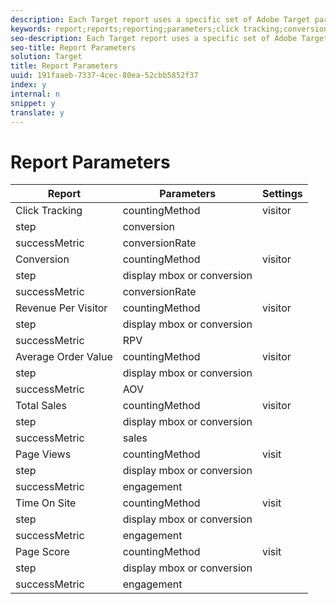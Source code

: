 ```yaml
---
description: Each Target report uses a specific set of Adobe Target parameters.
keywords: report;reports;reporting;parameters;click tracking;conversion;revenue per visitor;rpv;average order value;total sales;page views;time on site;page score
seo-description: Each Target report uses a specific set of Adobe Target parameters.
seo-title: Report Parameters
solution: Target
title: Report Parameters
uuid: 191faaeb-7337-4cec-80ea-52cbb5852f37
index: y
internal: n
snippet: y
translate: y
---
```


# Report Parameters



<table id="table_A4B62BC4FB464AFFA6485D91D708EC8C"> 
 <thead> 
  <tr> 
   <th colname="col1" class="entry"> Report </th> 
   <th colname="col2" class="entry"> Parameters </th> 
   <th colname="col3" class="entry"> Settings </th> 
  </tr> 
 </thead>
 <tbody> 
  <tr> 
   <td colname="col1" morerows="2"> Click Tracking </td> 
   <td colname="col2"> <span class="parmname"> countingMethod</span> </td> 
   <td colname="col3"> <span class="codeph"> visitor</span> </td> 
  </tr> 
  <tr> 
   <td colname="col2"> <span class="parmname"> step</span> </td> 
   <td colname="col3"> <span class="codeph"> conversion</span> </td> 
  </tr> 
  <tr> 
   <td colname="col2"> <span class="parmname"> successMetric</span> </td> 
   <td colname="col3"> <span class="codeph"> conversionRate</span> </td> 
  </tr> 
  <tr> 
   <td colname="col1" morerows="2"> Conversion </td> 
   <td colname="col2"> <span class="parmname"> countingMethod</span> </td> 
   <td colname="col3"> <span class="codeph"> visitor</span> </td> 
  </tr> 
  <tr> 
   <td colname="col2"> <span class="parmname"> step</span> </td> 
   <td colname="col3"> <span class="codeph"> display mbox</span> or <span class="codeph"> conversion</span> </td> 
  </tr> 
  <tr> 
   <td colname="col2"> <span class="parmname"> successMetric</span> </td> 
   <td colname="col3"> <span class="codeph"> conversionRate</span> </td> 
  </tr> 
  <tr> 
   <td colname="col1" morerows="2"> Revenue Per Visitor </td> 
   <td colname="col2"> <span class="parmname"> countingMethod</span> </td> 
   <td colname="col3"> <span class="codeph"> visitor</span> </td> 
  </tr> 
  <tr> 
   <td colname="col2"> <span class="parmname"> step</span> </td> 
   <td colname="col3"> <span class="codeph"> display mbox</span> or <span class="codeph"> conversion</span> </td> 
  </tr> 
  <tr> 
   <td colname="col2"> <span class="parmname"> successMetric</span> </td> 
   <td colname="col3"> <span class="codeph"> RPV</span> </td> 
  </tr> 
  <tr> 
   <td colname="col1" morerows="2"> Average Order Value </td> 
   <td colname="col2"> <span class="parmname"> countingMethod</span> </td> 
   <td colname="col3"> <span class="codeph"> visitor</span> </td> 
  </tr> 
  <tr> 
   <td colname="col2"> <span class="parmname"> step</span> </td> 
   <td colname="col3"> <span class="codeph"> display mbox</span> or <span class="codeph"> conversion</span> </td> 
  </tr> 
  <tr> 
   <td colname="col2"> <span class="parmname"> successMetric</span> </td> 
   <td colname="col3"> <span class="codeph"> AOV</span> </td> 
  </tr> 
  <tr> 
   <td colname="col1" morerows="2"> Total Sales </td> 
   <td colname="col2"> <span class="parmname"> countingMethod</span> </td> 
   <td colname="col3"> <span class="codeph"> visitor</span> </td> 
  </tr> 
  <tr> 
   <td colname="col2"> <span class="parmname"> step</span> </td> 
   <td colname="col3"> <span class="codeph"> display mbox</span> or <span class="codeph"> conversion</span> </td> 
  </tr> 
  <tr> 
   <td colname="col2"> <span class="parmname"> successMetric</span> </td> 
   <td colname="col3"> <span class="codeph"> sales</span> </td> 
  </tr> 
  <tr> 
   <td colname="col1" morerows="2"> Page Views </td> 
   <td colname="col2"> <span class="parmname"> countingMethod</span> </td> 
   <td colname="col3"> <span class="codeph"> visit</span> </td> 
  </tr> 
  <tr> 
   <td colname="col2"> <span class="parmname"> step</span> </td> 
   <td colname="col3"> <span class="codeph"> display mbox</span> or <span class="codeph"> conversion</span> </td> 
  </tr> 
  <tr> 
   <td colname="col2"> <span class="parmname"> successMetric</span> </td> 
   <td colname="col3"> <span class="codeph"> engagement</span> </td> 
  </tr> 
  <tr> 
   <td colname="col1" morerows="2"> Time On Site </td> 
   <td colname="col2"> <span class="parmname"> countingMethod</span> </td> 
   <td colname="col3"> <span class="codeph"> visit</span> </td> 
  </tr> 
  <tr> 
   <td colname="col2"> <span class="parmname"> step</span> </td> 
   <td colname="col3"> <span class="codeph"> display mbox</span> or <span class="codeph"> conversion</span> </td> 
  </tr> 
  <tr> 
   <td colname="col2"> <span class="parmname"> successMetric</span> </td> 
   <td colname="col3"> <span class="codeph"> engagement</span> </td> 
  </tr> 
  <tr> 
   <td colname="col1" morerows="2"> Page Score </td> 
   <td colname="col2"> <span class="parmname"> countingMethod</span> </td> 
   <td colname="col3"> <span class="codeph"> visit</span> </td> 
  </tr> 
  <tr> 
   <td colname="col2"> <span class="parmname"> step</span> </td> 
   <td colname="col3"> <span class="codeph"> display mbox</span> or <span class="codeph"> conversion</span> </td> 
  </tr> 
  <tr> 
   <td colname="col2"> <span class="parmname"> successMetric</span> </td> 
   <td colname="col3"> <span class="codeph"> engagement</span> </td> 
  </tr> 
 </tbody> 
</table>

